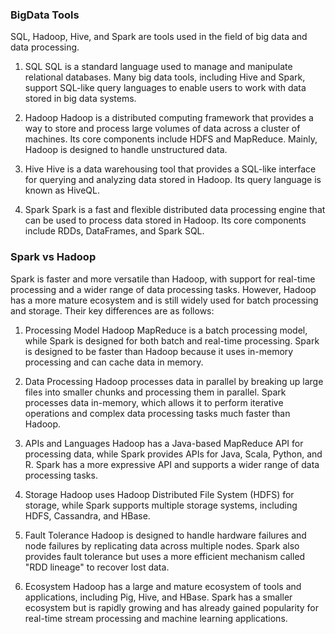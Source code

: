 ### BigData Tools
SQL, Hadoop, Hive, and Spark are tools used in the field of big data and data processing.

1. SQL
        SQL is a standard language used to manage and manipulate relational databases. Many big data tools, including Hive and Spark, support SQL-like query languages to enable users to work with data stored in big data systems.

2. Hadoop
        Hadoop is a distributed computing framework that provides a way to store and process large volumes of data across a cluster of machines. Its core components include HDFS and MapReduce. Mainly, Hadoop is designed to handle unstructured data.

3. Hive
        Hive is a data warehousing tool that provides a SQL-like interface for querying and analyzing data stored in Hadoop. Its query language is known as HiveQL.

4. Spark
        Spark is a fast and flexible distributed data processing engine that can be used to process data stored in Hadoop. Its core components include RDDs, DataFrames, and Spark SQL.

### Spark vs Hadoop
Spark is faster and more versatile than Hadoop, with support for real-time processing and a wider range of data processing tasks. However, Hadoop has a more mature ecosystem and is still widely used for batch processing and storage. Their key differences are as follows:

1. Processing Model
        Hadoop MapReduce is a batch processing model, while Spark is designed for both batch and real-time processing. Spark is designed to be faster than Hadoop because it uses in-memory processing and can cache data in memory.

2. Data Processing
        Hadoop processes data in parallel by breaking up large files into smaller chunks and processing them in parallel. Spark processes data in-memory, which allows it to perform iterative operations and complex data processing tasks much faster than Hadoop.

3. APIs and Languages
        Hadoop has a Java-based MapReduce API for processing data, while Spark provides APIs for Java, Scala, Python, and R. Spark has a more expressive API and supports a wider range of data processing tasks.

4. Storage
        Hadoop uses Hadoop Distributed File System (HDFS) for storage, while Spark supports multiple storage systems, including HDFS, Cassandra, and HBase.

5. Fault Tolerance
        Hadoop is designed to handle hardware failures and node failures by replicating data across multiple nodes. Spark also provides fault tolerance but uses a more efficient mechanism called "RDD lineage" to recover lost data.

6. Ecosystem
        Hadoop has a large and mature ecosystem of tools and applications, including Pig, Hive, and HBase. Spark has a smaller ecosystem but is rapidly growing and has already gained popularity for real-time stream processing and machine learning applications.

